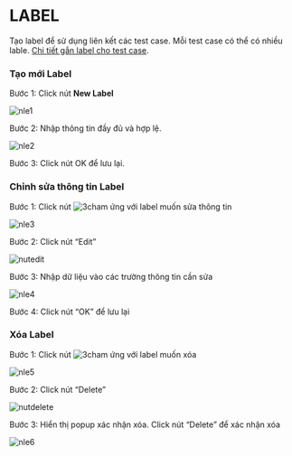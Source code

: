 # LABEL
Tạo label để sử dụng liên kết các test case. Mỗi test case có thể có nhiều lable. [Chi tiết gắn label cho test case](https://user-images.githubusercontent.com/105435351/198538923-d95a2a23-92b9-4c93-89c2-574a2b5ed626.png).

### Tạo mới Label
Bước 1:	Click nút **New Label**

![nle1](/test-framework-api/guest/doc-file/doc-file/4f04c6f8-f6fa-4ad3-a273-b9ca2b95a0db/lne1.png)

Bước 2:	Nhập thông tin đầy đủ và hợp lệ.

![nle2](/test-framework-api/guest/doc-file/doc-file/e1f9590b-81df-4425-b751-877926d4427a/nle2.png)

Bước 3:	Click nút OK để lưu lại.

### Chỉnh sửa thông tin Label

Bước 1:	Click nút ![3cham](/test-framework-api/guest/doc-file/doc-file/e9a232d7-73eb-4938-ac58-af13faec857b/3cham.png) ứng với label muốn sửa thông tin

![nle3](/test-framework-api/guest/doc-file/doc-file/89667106-c2a5-49b0-ac0a-8a965ccd1252/nle3.png)

Bước 2:	Click nút “Edit”

![nutedit](/test-framework-api/guest/doc-file/doc-file/048b078e-0eef-4fe2-8201-0e8b534113db/nutedit.png)

Bước 3:	Nhập dữ liệu vào các trường thông tin cần sửa

![nle4](/test-framework-api/guest/doc-file/doc-file/ebc600ed-4cc7-49f8-9481-dbb561b71d63/nle4.png)

Bước 4:	Click nút “OK” để lưu lại

### Xóa Label
Bước 1:	Click nút ![3cham](/test-framework-api/guest/doc-file/doc-file/e9a232d7-73eb-4938-ac58-af13faec857b/3cham.png) ứng với label muốn xóa

![nle5](/test-framework-api/guest/doc-file/doc-file/6b149a8a-a5ac-4bee-a066-a13265f4af80/nle5.png)

Bước 2:	Click nút “Delete” 

![nutdelete](/test-framework-api/guest/doc-file/doc-file/8f179c48-77eb-4496-b3c0-c6d08b7d9549/nutdelete.png)

Bước 3:	Hiển thị popup xác nhận xóa. Click nút “Delete” để xác nhận xóa

![nle6](/test-framework-api/guest/doc-file/doc-file/1a8ac8d3-7247-432c-8d75-df4fd841971d/nle6.png)
